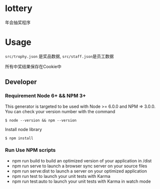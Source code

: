 # lottery

年会抽奖程序

# Usage

`src/trophy.json` 是奖品数据, `src/staff.json`是员工数据

所有中奖结果保存在Cookie中

## Developer

### Requirement Node 6+ && NPM 3+

This generator is targeted to be used with Node >= 6.0.0 and NPM => 3.0.0. You can check your version number with the command
```
$ node --version && npm --version
```
Install node library

```
$ npm install
```

### Run Use NPM scripts

- npm run build to build an optimized version of your application in /dist
- npm run serve to launch a browser sync server on your source files
- npm run serve:dist to launch a server on your optimized application
- npm run test to launch your unit tests with Karma
- npm run test:auto to launch your unit tests with Karma in watch mode
